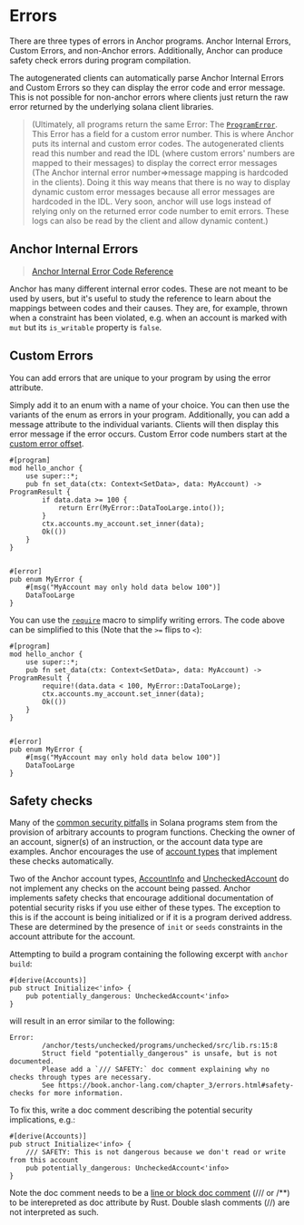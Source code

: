 # Errors

There are three types of errors in Anchor programs. Anchor Internal Errors, Custom Errors, and non-Anchor errors. Additionally, Anchor can produce safety check errors during program compilation.

The autogenerated clients can automatically parse Anchor Internal Errors and Custom Errors so they can display the error code and error message. This is not possible for non-anchor errors where clients just return the raw error returned by the underlying solana client libraries.

> (Ultimately, all programs return the same Error: The [`ProgramError`](https://docs.rs/solana-program/latest/solana_program/program_error/enum.ProgramError.html). This Error has a field for a custom error number. This is where Anchor puts its internal and custom error codes. The autogenerated clients read this number and read the IDL (where custom errors' numbers are mapped to their messages) to display the correct error messages (The Anchor internal error number=>message mapping is hardcoded in the clients). Doing it this way means that there is no way to display dynamic custom error messages because all error messages are hardcoded in the IDL. Very soon, anchor will use logs instead of relying only on the returned error code number to emit errors. These logs can also be read by the client and allow dynamic content.)

## Anchor Internal Errors

> [Anchor Internal Error Code Reference](https://docs.rs/anchor-lang/latest/anchor_lang/__private/enum.ErrorCode.html)

Anchor has many different internal error codes. These are not meant to be used by users, but it's useful to study the reference to learn about the mappings between codes and their causes. They are, for example, thrown when a constraint has been violated, e.g. when an account is marked with `mut` but its `is_writable` property is `false`.

## Custom Errors

You can add errors that are unique to your program by using the error attribute.

Simply add it to an enum with a name of your choice. You can then use the variants of the enum as errors in your program. Additionally, you can add a message attribute to the individual variants. Clients will then display this error message if the error occurs. Custom Error code numbers start at the [custom error offset](https://docs.rs/anchor-lang/latest/anchor_lang/__private/constant.ERROR_CODE_OFFSET.html).

```rust,ignore
#[program]
mod hello_anchor {
    use super::*;
    pub fn set_data(ctx: Context<SetData>, data: MyAccount) -> ProgramResult {
        if data.data >= 100 {
            return Err(MyError::DataTooLarge.into());
        }
        ctx.accounts.my_account.set_inner(data);
        Ok(())
    }
}


#[error]
pub enum MyError {
    #[msg("MyAccount may only hold data below 100")]
    DataTooLarge
}
```

You can use the [`require`](https://docs.rs/anchor-lang/latest/anchor_lang/macro.require.html) macro to simplify writing errors. The code above can be simplified to this (Note that the `>=` flips to `<`):

```rust,ignore
#[program]
mod hello_anchor {
    use super::*;
    pub fn set_data(ctx: Context<SetData>, data: MyAccount) -> ProgramResult {
        require!(data.data < 100, MyError::DataTooLarge);
        ctx.accounts.my_account.set_inner(data);
        Ok(())
    }
}


#[error]
pub enum MyError {
    #[msg("MyAccount may only hold data below 100")]
    DataTooLarge
}
```

## Safety checks

Many of the [common security pitfalls](https://blog.neodyme.io/posts/solana_common_pitfalls) in Solana programs stem from the provision of arbitrary accounts to program functions. Checking the owner of an account, signer(s) of an instruction, or the account data type are examples. Anchor encourages the use of [account types](http://localhost:3000/chapter_3/the_accounts_struct.html#the-account-type) that implement these checks automatically.

Two of the Anchor account types, [AccountInfo](https://docs.rs/anchor-lang/latest/anchor_lang/accounts/account_info/index.html) and [UncheckedAccount](https://docs.rs/anchor-lang/latest/anchor_lang/accounts/unchecked_account/index.html) do not implement any checks on the account being passed. Anchor implements safety checks that encourage additional documentation of potential security risks if you use either of these types. The exception to this is if the account is being initialized or if it is a program derived address. These are determined by the presence of `init` or `seeds` constraints in the account attribute for the account.

Attempting to build a program containing the following excerpt with `anchor build`:

```rust,ignore
#[derive(Accounts)]
pub struct Initialize<'info> {
    pub potentially_dangerous: UncheckedAccount<'info>
}
```

will result in an error similar to the following:

```
Error:
        /anchor/tests/unchecked/programs/unchecked/src/lib.rs:15:8
        Struct field "potentially_dangerous" is unsafe, but is not documented.
        Please add a `/// SAFETY:` doc comment explaining why no checks through types are necessary.
        See https://book.anchor-lang.com/chapter_3/errors.html#safety-checks for more information.
```

To fix this, write a doc comment describing the potential security implications, e.g.:

```rust,ignore
#[derive(Accounts)]
pub struct Initialize<'info> {
    /// SAFETY: This is not dangerous because we don't read or write from this account
    pub potentially_dangerous: UncheckedAccount<'info>
}
```

Note the doc comment needs to be a [line or block doc comment](https://doc.rust-lang.org/reference/comments.html#doc-comments) (/// or /\*\*) to be interepreted as doc attribute by Rust. Double slash comments (//) are not interpreted as such.
